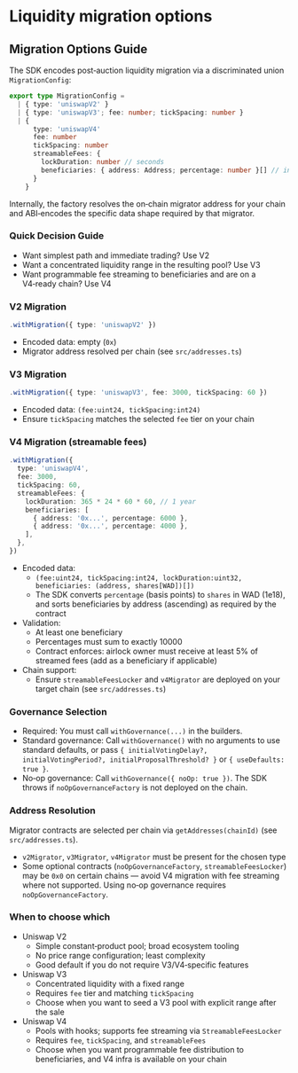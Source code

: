 # Liquidity migration options

## Migration Options Guide

The SDK encodes post‑auction liquidity migration via a discriminated union `MigrationConfig`:

```ts
export type MigrationConfig =
  | { type: 'uniswapV2' }
  | { type: 'uniswapV3'; fee: number; tickSpacing: number }
  | {
      type: 'uniswapV4'
      fee: number
      tickSpacing: number
      streamableFees: {
        lockDuration: number // seconds
        beneficiaries: { address: Address; percentage: number }[] // in basis points
      }
    }
```

Internally, the factory resolves the on‑chain migrator address for your chain and ABI‑encodes the specific data shape required by that migrator.

### Quick Decision Guide

* Want simplest path and immediate trading? Use V2
* Want a concentrated liquidity range in the resulting pool? Use V3
* Want programmable fee streaming to beneficiaries and are on a V4‑ready chain? Use V4

### V2 Migration

```ts
.withMigration({ type: 'uniswapV2' })
```

* Encoded data: empty (`0x`)
* Migrator address resolved per chain (see `src/addresses.ts`)

### V3 Migration

```ts
.withMigration({ type: 'uniswapV3', fee: 3000, tickSpacing: 60 })
```

* Encoded data: `(fee:uint24, tickSpacing:int24)`
* Ensure `tickSpacing` matches the selected `fee` tier on your chain

### V4 Migration (streamable fees)

```ts
.withMigration({
  type: 'uniswapV4',
  fee: 3000,
  tickSpacing: 60,
  streamableFees: {
    lockDuration: 365 * 24 * 60 * 60, // 1 year
    beneficiaries: [
      { address: '0x...', percentage: 6000 },
      { address: '0x...', percentage: 4000 },
    ],
  },
})
```

* Encoded data:
  * `(fee:uint24, tickSpacing:int24, lockDuration:uint32, beneficiaries: (address, shares[WAD])[])`
  * The SDK converts `percentage` (basis points) to `shares` in WAD (1e18), and sorts beneficiaries by address (ascending) as required by the contract
* Validation:
  * At least one beneficiary
  * Percentages must sum to exactly 10000
  * Contract enforces: airlock owner must receive at least 5% of streamed fees (add as a beneficiary if applicable)
* Chain support:
  * Ensure `streamableFeesLocker` and `v4Migrator` are deployed on your target chain (see `src/addresses.ts`)

### Governance Selection

* Required: You must call `withGovernance(...)` in the builders.
* Standard governance: Call `withGovernance()` with no arguments to use standard defaults, or pass `{ initialVotingDelay?, initialVotingPeriod?, initialProposalThreshold? }` or `{ useDefaults: true }`.
* No‑op governance: Call `withGovernance({ noOp: true })`. The SDK throws if `noOpGovernanceFactory` is not deployed on the chain.

### Address Resolution

Migrator contracts are selected per chain via `getAddresses(chainId)` (see `src/addresses.ts`).

* `v2Migrator`, `v3Migrator`, `v4Migrator` must be present for the chosen type
* Some optional contracts (`noOpGovernanceFactory`, `streamableFeesLocker`) may be `0x0` on certain chains — avoid V4 migration with fee streaming where not supported. Using no‑op governance requires `noOpGovernanceFactory`.

### When to choose which

* Uniswap V2
  * Simple constant‑product pool; broad ecosystem tooling
  * No price range configuration; least complexity
  * Good default if you do not require V3/V4‑specific features
* Uniswap V3
  * Concentrated liquidity with a fixed range
  * Requires `fee` tier and matching `tickSpacing`
  * Choose when you want to seed a V3 pool with explicit range after the sale
* Uniswap V4
  * Pools with hooks; supports fee streaming via `StreamableFeesLocker`
  * Requires `fee`, `tickSpacing`, and `streamableFees`
  * Choose when you want programmable fee distribution to beneficiaries, and V4 infra is available on your chain
